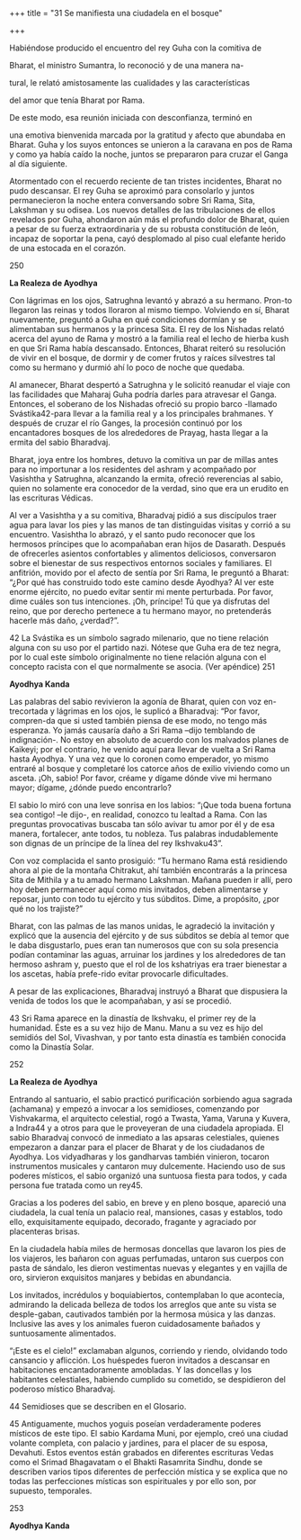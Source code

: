 +++
title = "31 Se manifiesta una ciudadela en el bosque"

+++

Habiéndose producido el encuentro del rey Guha con la comitiva de 

Bharat, el ministro Sumantra, lo reconoció y de una manera na-

tural, le relató amistosamente las cualidades y las características 

del amor que tenía Bharat por Rama. 

De este modo, esa reunión iniciada con desconfianza, terminó en 

una emotiva bienvenida marcada por la gratitud y afecto que abundaba en Bharat. Guha y los suyos entonces se unieron a la caravana en pos de Rama y como ya había caído la noche, juntos se prepararon para cruzar el Ganga al día siguiente. 



Atormentado con el recuerdo reciente de tan tristes incidentes, Bharat no pudo descansar. El rey Guha se aproximó para consolarlo y juntos permanecieron la noche entera conversando sobre Sri Rama, Sita, Lakshman y su odisea. Los nuevos detalles de las tribulaciones de ellos revelados por Guha, ahondaron aún más el profundo dolor de Bharat, quien a pesar de su fuerza extraordinaria y de su robusta constitución de león, incapaz de soportar la pena, cayó desplomado al piso cual elefante herido de una estocada en el corazón. 

250

**La Realeza de Ayodhya**



Con lágrimas en los ojos, Satrughna levantó y abrazó a su hermano. Pron-to llegaron las reinas y todos lloraron al mismo tiempo. Volviendo en sí, Bharat nuevamente, preguntó a Guha en qué condiciones dormían y se alimentaban sus hermanos y la princesa Sita. El rey de los Nishadas relató acerca del ayuno de Rama y mostró a la familia real el lecho de hierba kush en que Sri Rama había descansado. Entonces, Bharat reiteró su resolución de vivir en el bosque, de dormir y de comer frutos y raíces silvestres tal como su hermano y durmió ahí lo poco de noche que quedaba. 

Al amanecer, Bharat despertó a Satrughna y le solicitó reanudar el viaje con las facilidades que Maharaj Guha podría darles para atravesar el Ganga. Entonces, el soberano de los Nishadas ofreció su propio barco -llamado Svástika42-para llevar a la familia real y a los principales brahmanes. Y después de cruzar el río Ganges, la procesión continuó por los encantadores bosques de los alrededores de Prayag, hasta llegar a la ermita del sabio Bharadvaj. 

Bharat, joya entre los hombres, detuvo la comitiva un par de millas antes para no importunar a los residentes del ashram y acompañado por Vasishtha y Satrughna, alcanzando la ermita, ofreció reverencias al sabio, quien no solamente era conocedor de la verdad, sino que era un erudito en las escrituras Védicas. 



Al ver a Vasishtha y a su comitiva, Bharadvaj pidió a sus discípulos traer agua para lavar los pies y las manos de tan distinguidas visitas y corrió a su encuentro. Vasishtha lo abrazó, y el santo pudo reconocer que los hermosos príncipes que lo acompañaban eran hijos de Dasarath. Después de ofrecerles asientos confortables y alimentos deliciosos, conversaron sobre el bienestar de sus respectivos entornos sociales y familiares. El anfitrión, movido por el afecto de sentía por Sri Rama, le preguntó a Bharat: “¿Por qué has construido todo este camino desde Ayodhya? Al ver este enorme ejército, no puedo evitar sentir mi mente perturbada. Por favor, dime cuáles son tus intenciones. ¡Oh, príncipe\! Tú que ya disfrutas del reino, que por derecho pertenece a tu hermano mayor, no pretenderás hacerle más daño, ¿verdad?”. 

42 La Svástika es un símbolo sagrado milenario, que no tiene relación alguna con su uso por el partido nazi. Nótese que Guha era de tez negra, por lo cual este símbolo originalmente no tiene relación alguna con el concepto racista con el que normalmente se asocia. \(Ver apéndice\) 251

**Ayodhya Kanda**



Las palabras del sabio revivieron la agonía de Bharat, quien con voz en-trecortada y lágrimas en los ojos, le suplicó a Bharadvaj: “Por favor, compren-da que si usted también piensa de ese modo, no tengo más esperanza. Yo jamás causaría daño a Sri Rama –dijo temblando de indignación-. No estoy en absoluto de acuerdo con los malvados planes de Kaikeyi; por el contrario, he venido aquí para llevar de vuelta a Sri Rama hasta Ayodhya. Y una vez que lo coronen como emperador, yo mismo entraré al bosque y completaré los catorce años de exilio viviendo como un asceta. ¡Oh, sabio\! Por favor, créame y dígame dónde vive mi hermano mayor; dígame, ¿dónde puedo encontrarlo? 

El sabio lo miró con una leve sonrisa en los labios: “¡Que toda buena fortuna sea contigo\! –le dijo-, en realidad, conozco tu lealtad a Rama. Con las preguntas provocativas buscaba tan sólo avivar tu amor por él y de esa manera, fortalecer, ante todos, tu nobleza. Tus palabras indudablemente son dignas de un príncipe de la línea del rey Ikshvaku43”. 

Con voz complacida el santo prosiguió: “Tu hermano Rama está residiendo ahora al pie de la montaña Chitrakut, ahí también encontrarás a la princesa Sita de Mithila y a tu amado hermano Lakshman. Mañana pueden ir allí, pero hoy deben permanecer aquí como mis invitados, deben alimentarse y reposar, junto con todo tu ejército y tus súbditos. Dime, a propósito, ¿por qué no los trajiste?” 



Bharat, con las palmas de las manos unidas, le agradeció la invitación y explicó que la ausencia del ejército y de sus súbditos se debía al temor que le daba disgustarlo, pues eran tan numerosos que con su sola presencia podían contaminar las aguas, arruinar los jardines y los alrededores de tan hermoso ashram y, puesto que el rol de los kshatriyas era traer bienestar a los ascetas, había prefe-rido evitar provocarle dificultades. 

A pesar de las explicaciones, Bharadvaj instruyó a Bharat que dispusiera la venida de todos los que le acompañaban, y así se procedió. 

43 Sri Rama aparece en la dinastía de Ikshvaku, el primer rey de la humanidad. Éste es a su vez hijo de Manu. Manu a su vez es hijo del semidiós del Sol, Vivashvan, y por tanto esta dinastía es también conocida como la Dinastía Solar. 

252

**La Realeza de Ayodhya**

Entrando al santuario, el sabio practicó purificación sorbiendo agua sagrada \(achamana\) y empezó a invocar a los semidioses, comenzando por Vishvakarma, el arquitecto celestial, rogó a Twasta, Yama, Varuna y Kuvera, a Indra44 y a otros para que le proveyeran de una ciudadela apropiada. El sabio Bharadvaj convocó de inmediato a las apsaras celestiales, quienes empezaron a danzar para el placer de Bharat y de los ciudadanos de Ayodhya. Los vidyadharas y los gandharvas también vinieron, tocaron instrumentos musicales y cantaron muy dulcemente. Haciendo uso de sus poderes místicos, el sabio organizó una suntuosa fiesta para todos, y cada persona fue tratada como un rey45. 

Gracias a los poderes del sabio, en breve y en pleno bosque, apareció una ciudadela, la cual tenía un palacio real, mansiones, casas y establos, todo ello, exquisitamente equipado, decorado, fragante y agraciado por placenteras brisas. 

En la ciudadela había miles de hermosas doncellas que lavaron los pies de los viajeros, les bañaron con aguas perfumadas, untaron sus cuerpos con pasta de sándalo, les dieron vestimentas nuevas y elegantes y en vajilla de oro, sirvieron exquisitos manjares y bebidas en abundancia. 

Los invitados, incrédulos y boquiabiertos, contemplaban lo que acontecía, admirando la delicada belleza de todos los arreglos que ante su vista se desple-gaban, cautivados también por la hermosa música y las danzas. Inclusive las aves y los animales fueron cuidadosamente bañados y suntuosamente alimentados. 

“¡Este es el cielo\!” exclamaban algunos, corriendo y riendo, olvidando todo cansancio y aflicción. Los huéspedes fueron invitados a descansar en habitaciones encantadoramente amobladas. Y las doncellas y los habitantes celestiales, habiendo cumplido su cometido, se despidieron del poderoso místico Bharadvaj. 

44 Semidioses que se describen en el Glosario. 

45 Antiguamente, muchos yoguis poseían verdaderamente poderes místicos de este tipo. El sabio Kardama Muni, por ejemplo, creó una ciudad volante completa, con palacio y jardines, para el placer de su esposa, Devahuti. Estos eventos están grabados en diferentes escrituras Vedas como el Srimad Bhagavatam o el Bhakti Rasamrita Sindhu, donde se describen varios tipos diferentes de perfección mística y se explica que no todas las perfecciones místicas son espirituales y por ello son, por supuesto, temporales. 

253

**Ayodhya Kanda**
